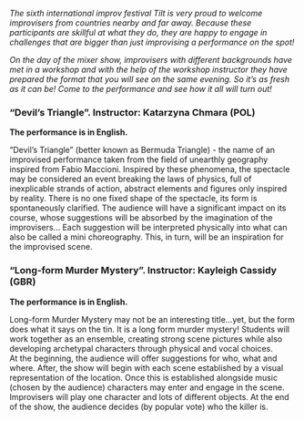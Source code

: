 _The sixth international improv festival Tilt is very proud to welcome improvisers from countries nearby and far away.
Because these participants are skillful at what they do, they are happy to engage in challenges that are bigger than
just improvising a performance on the spot!_

_On the day of the mixer show, improvisers with different backgrounds have met in a workshop and with the help of
the workshop instructor they have prepared the format that you will see on the same evening.
So it’s as fresh as it can be! Come to the performance and see how it all will turn out!_

### “Devil’s Triangle”. Instructor: Katarzyna Chmara (POL)

**The performance is in English.**

“Devil’s Triangle” (better known as Bermuda Triangle) - the name of an improvised performance taken from the field of unearthly geography inspired from Fabio Maccioni. Inspired by these phenomena, the spectacle may be considered an event breaking the laws of physics, full of inexplicable strands of action, abstract elements and figures only inspired by reality. There is no one fixed shape of the spectacle, its form is spontaneously clarified. The audience will have a significant impact on its course, whose suggestions will be absorbed by the imagination of the improvisers... Each suggestion will be interpreted physically into what can also be called a mini choreography. This, in turn, will be an inspiration for the improvised scene.

### “Long-form Murder Mystery”. Instructor: Kayleigh Cassidy (GBR)

**The performance is in English.**

Long-form Murder Mystery may not be an interesting title…yet, but the form does what it says on the tin. It is a long form murder mystery! Students will work together as an ensemble, creating strong scene pictures while also developing archetypal characters through physical and vocal choices.  
At the beginning, the audience will offer suggestions for who, what and where. After, the show will begin with each scene established by a visual representation of the location. Once this is established alongside music (chosen by the audience) characters may enter and engage in the scene. Improvisers will play one character and lots of different objects. At the end of the show, the audience decides (by popular vote) who the killer is.
